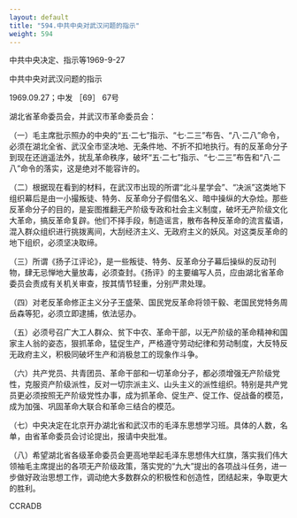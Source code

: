 ```yaml
---
layout: default
title: "594.中共中央对武汉问题的指示"
weight: 594
---
```


中共中央决定、指示等1969-9-27

中共中央对武汉问题的指示

1969.09.27；中发 ［69］ 67号

湖北省革命委员会，并武汉市革命委员会：

（一）毛主席批示照办的中央的“五·二七”指示、“七·二三”布告、“八·二八”命令，必须在湖北全省、武汉全市坚决地、无条件地、不折不扣地执行。有的反革命分子到现在还逍遥法外，扰乱革命秩序，破坏“五·二七”指示、“七·二三”布告和“八·二八”命令的落实，这是绝对不能容许的。

（二）根据现在看到的材料，在武汉市出现的所谓“北斗星学会”、“决派”这类地下组织幕后是由一小撮叛徒、特务、反革命分子假借名义、暗中操纵的大杂烩。那些反革命分子的目的，是妄图推翻无产阶级专政和社会主义制度，破坏无产阶级文化大革命，搞反革命复辟。他们不择手段，制造谣言，散布各种反革命的流言蜚语，混入群众组织进行挑拨离间，大刮经济主义、无政府主义的妖风。对这类反革命的地下组织，必须坚决取缔。

（三）所谓《扬子江评论》，是一些叛徒、特务、反革命分子幕后操纵的反动刊物，肆无忌惮地大量放毒，必须查封。《扬评》的主要编写人员，应由湖北省革命委员会责成有关机关审查，按其情节轻重，分别严肃处理。

（四）对老反革命修正主义分子王盛荣、国民党反革命将领干毅、老国民党特务周岳森等犯，必须立即逮捕，依法惩办。

（五）必须号召广大工人群众、贫下中农、革命干部，以无产阶级的革命精神和国家主人翁的姿态，狠抓革命，猛促生产，严格遵守劳动纪律和劳动制度，大反特反无政府主义，积极同破坏生产和消极怠工的现象作斗争。

（六）共产党员、共青团员、革命干部和一切革命分子，都必须增强无产阶级党性，克服资产阶级派性，反对一切宗派主义、山头主义的派性组织。特别是共产党员更必须按照无产阶级党性办事，成为抓革命、促生产、促工作、促战备的模范，成为加强、巩固革命大联合和革命三结合的模范。

（七）中央决定在北京开办湖北省和武汉市的毛泽东思想学习班。具体的人数，名单，由省革命委员会讨论提出，报请中央批准。

（八）希望湖北省各级革命委员会更高地举起毛泽东思想伟大红旗，落实我们伟大领袖毛主席提出的各项无产阶级政策，落实党的“九大”提出的各项战斗任务，进一步做好政治思想工作，调动绝大多数群众的积极性和创造性，团结起来，争取更大的胜利。

CCRADB


